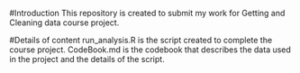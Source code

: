 #Introduction
This repository is created to submit my work for Getting and Cleaning data course project. 

#Details of content
run_analysis.R is the script created to complete the course project.
CodeBook.md is the codebook that describes the data used in the project and the details of the script.
